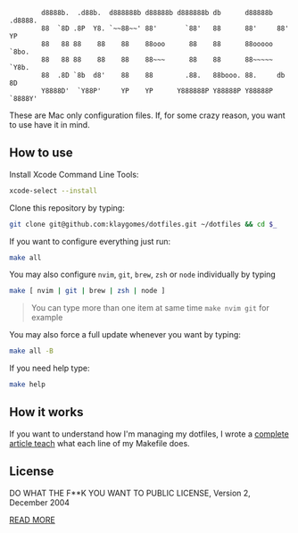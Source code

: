 ```text
        d8888b.  .d88b.  d888888b d88888b d888888b db      d88888b .d8888. 
        88  `8D .8P  Y8. `~~88~~' 88'       `88'   88      88'     88'  YP 
        88   88 88    88    88    88ooo      88    88      88ooooo `8bo.   
        88   88 88    88    88    88~~~      88    88      88~~~~~   `Y8b. 
        88  .8D `8b  d8'    88    88        .88.   88booo. 88.     db   8D 
        Y8888D'  `Y88P'     YP    YP      Y888888P Y88888P Y88888P `8888Y' 
```

These are Mac only configuration files. If, for some crazy reason, you want to use have it in
mind.

## How to use

Install Xcode Command Line Tools:

```bash
xcode-select --install
```

Clone this repository by typing:
```bash
git clone git@github.com:klaygomes/dotfiles.git ~/dotfiles && cd $_
```

If you want to configure everything just run:

```bash
make all
```

You may also configure `nvim`, `git`, `brew`, `zsh` or `node` individually by typing

```bash
make [ nvim | git | brew | zsh | node ]
```
> You can type more than one item at same time `make nvim git` for example

You may also force a full update whenever you want by typing:

```bash
make all -B
```

If you need help type:

```bash
make help
```

## How it works

If you want to understand how I'm managing my dotfiles, I wrote a [complete article
teach](https://www.estacouveflor.com/dotfiles-configuration/) what each line of my Makefile does.

## License

DO WHAT THE F**K YOU WANT TO PUBLIC LICENSE, Version 2, December 2004

[READ MORE](/blob/master/LICENSE)
